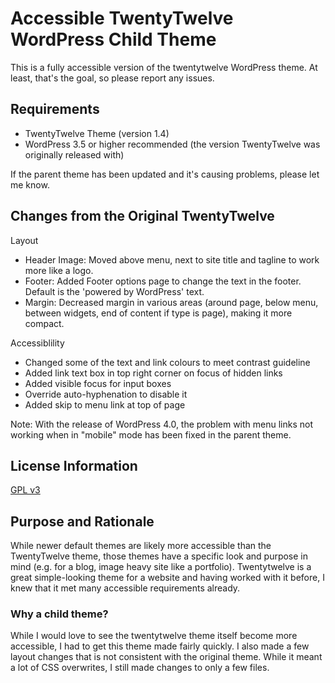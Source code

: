 # Accessible TwentyTwelve WordPress Child Theme
This is a fully accessible version of the twentytwelve WordPress theme. At least, that's the goal, so please report any issues.

## Requirements
* TwentyTwelve Theme (version 1.4)
* WordPress 3.5 or higher recommended (the version TwentyTwelve was originally released with)

If the parent theme has been updated and it's causing problems, please let me know.

## Changes from the Original TwentyTwelve
Layout
* Header Image: Moved above menu, next to site title and tagline to work more like a logo.
* Footer: Added Footer options page to change the text in the footer. Default is the 'powered by WordPress' text.
* Margin: Decreased margin in various areas (around page, below menu, between widgets, end of content if type is page), making it more compact.

Accessiblility
* Changed some of the text and link colours to meet contrast guideline
* Added link text box in top right corner on focus of hidden links
* Added visible focus for input boxes
* Override auto-hyphenation to disable it
* Added skip to menu link at top of page

Note: With the release of WordPress 4.0, the problem with menu links not working when in "mobile" mode has been fixed in the parent theme.

## License Information
[GPL v3](https://www.gnu.org/licenses/gpl.html)

## Purpose and Rationale
While newer default themes are likely more accessible than the TwentyTwelve theme, those themes have a specific look and purpose in mind (e.g. for a blog, image heavy site like a portfolio). Twentytwelve is a great simple-looking theme for a website and having worked with it before, I knew that it met many accessible requirements already.

### Why a child theme?
While I would love to see the twentytwelve theme itself become more accessible, I had to get this theme made fairly quickly. I also made a few layout changes that is not consistent with the original theme. While it meant a lot of CSS overwrites, I still made changes to only a few files.
